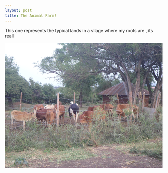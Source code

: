 ```yaml
---
layout: post
title: The Animal Farm!
---
```


This one represents the typical lands in a vllage where my roots are , its reall

<img src="/images/fam.JPG" alt="drawing" width="700" height="400"/>
